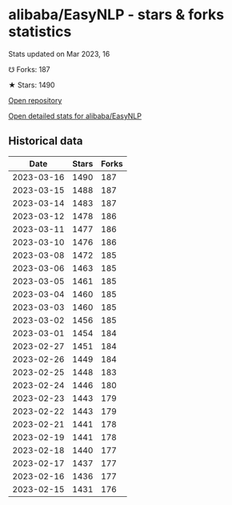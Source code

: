 # alibaba/EasyNLP - stars & forks statistics

Stats updated on Mar 2023, 16

☋ Forks: 187

★ Stars: 1490

[Open repository](https://github.com/alibaba/EasyNLP)

[Open detailed stats for alibaba/EasyNLP](https://reviewgithub.com/rep/alibaba/EasyNLP)

## Historical data
| Date | Stars | Forks |
|------|-------|-------|
| 2023-03-16 | 1490 | 187 | 
| 2023-03-15 | 1488 | 187 | 
| 2023-03-14 | 1483 | 187 | 
| 2023-03-12 | 1478 | 186 | 
| 2023-03-11 | 1477 | 186 | 
| 2023-03-10 | 1476 | 186 | 
| 2023-03-08 | 1472 | 185 | 
| 2023-03-06 | 1463 | 185 | 
| 2023-03-05 | 1461 | 185 | 
| 2023-03-04 | 1460 | 185 | 
| 2023-03-03 | 1460 | 185 | 
| 2023-03-02 | 1456 | 185 | 
| 2023-03-01 | 1454 | 184 | 
| 2023-02-27 | 1451 | 184 | 
| 2023-02-26 | 1449 | 184 | 
| 2023-02-25 | 1448 | 183 | 
| 2023-02-24 | 1446 | 180 | 
| 2023-02-23 | 1443 | 179 | 
| 2023-02-22 | 1443 | 179 | 
| 2023-02-21 | 1441 | 178 | 
| 2023-02-19 | 1441 | 178 | 
| 2023-02-18 | 1440 | 177 | 
| 2023-02-17 | 1437 | 177 | 
| 2023-02-16 | 1436 | 177 | 
| 2023-02-15 | 1431 | 176 | 

